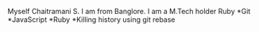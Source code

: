 Myself Chaitramani S.
I am from Banglore.
I am a M.Tech holder
Ruby
*Git
*JavaScript
*Ruby
*Killing history using git rebase
